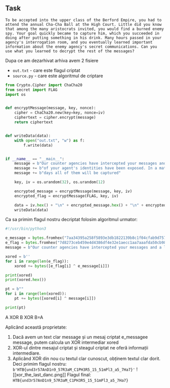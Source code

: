 ## Task
```
To be accepted into the upper class of the Berford Empire, you had to attend the annual Cha-Cha Ball at the High Court. Little did you know that among the many aristocrats invited, you would find a burned enemy spy. Your goal quickly became to capture him, which you succeeded in doing after putting something in his drink. Many hours passed in your agency's interrogation room, and you eventually learned important information about the enemy agency's secret communications. Can you use what you learned to decrypt the rest of the messages?
```
Dupa ce am dezarhivat arhiva avem 2 fisiere
- `out.txt` - care este flagul criptat
- `source.py` - care este algoritmul de criptare
```python
from Crypto.Cipher import ChaCha20
from secret import FLAG
import os


def encryptMessage(message, key, nonce):
    cipher = ChaCha20.new(key=key, nonce=iv)
    ciphertext = cipher.encrypt(message)
    return ciphertext


def writeData(data):
    with open("out.txt", "w") as f:
        f.write(data)


if __name__ == "__main__":
    message = b"Our counter agencies have intercepted your messages and a lot "
    message += b"of your agent's identities have been exposed. In a matter of "
    message += b"days all of them will be captured"

    key, iv = os.urandom(32), os.urandom(12)

    encrypted_message = encryptMessage(message, key, iv)
    encrypted_flag = encryptMessage(FLAG, key, iv)

    data = iv.hex() + "\n" + encrypted_message.hex() + "\n" + encrypted_flag.hex()
    writeData(data)

```
Ca sa primim flagul nostru decriptat folosim algoritmul urmator:
```python
#!/usr/bin/python3

e_message = bytes.fromhex("7aa34395a258f5893e3db1822139b8c1f04cfab9d757b9b9cca57e1df33d093f07c7f06e06bb6293676f9060a838ea138b6bc9f20b08afeb73120506e2ce7b9b9dcd9e4a421584cfaba2481132dfbdf4216e98e3facec9ba199ca3a97641e9ca9782868d0222a1d7c0d3119b867edaf2e72e2a6f7d344df39a14edc39cb6f960944ddac2aaef324827c36cba67dcb76b22119b43881a3f1262752990")
e_flag = bytes.fromhex("7d8273ceb459e4d4386df4e32e1aecc1aa7aaafda50cb982f6c62623cf6b29693d86b15457aa76ac7e2eef6cf814ae3a8d39c7")
message = b"Our counter agencies have intercepted your messages and a lot of your agent's identities have been exposed. In a matter of days all of them will be captured"

xored = b''
for i in range(len(e_flag)):
    xored += bytes([e_flag[i] ^ e_message[i]])

print(xored)
print(xored.hex())

pt = b""
for i in range(len(xored)):
    pt += bytes([xored[i] ^ message[i]])

print(pt)
```
A XOR B XOR B=A

Aplicând această proprietate:

1. Dacă avem un text clar message și un mesaj criptat e_messagee message, putem calcula un XOR intermediar xored
2. XOR-ul dintre mesajul criptat și steagul criptat ne oferă informații intermediare.
3. Aplicând XOR din nou cu textul clar cunoscut, obținem textul clar dorit.
Deci primim flagul nostru:
`b'HTB{und3r57AnD1n9_57R3aM_C1PH3R5_15_51mPl3_a5_7Ha7}'`
![[xor_the_last_danc.png]]
Flagul final:
`HTB{und3r57AnD1n9_57R3aM_C1PH3R5_15_51mPl3_a5_7Ha7}`